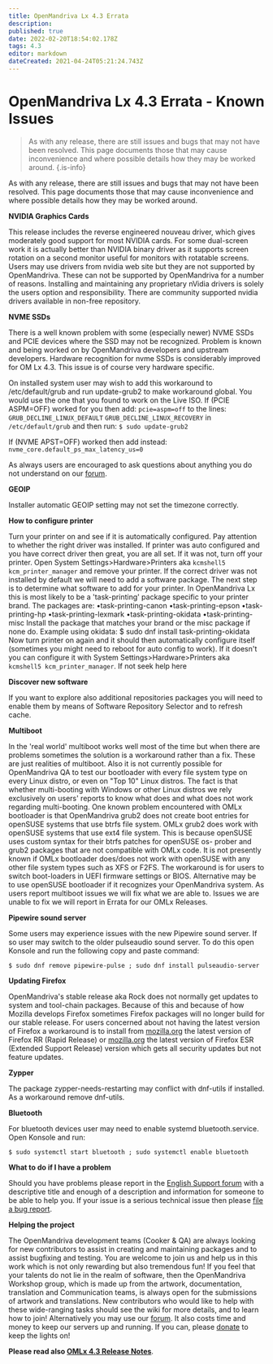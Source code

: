 ```yaml
---
title: OpenMandriva Lx 4.3 Errata
description: 
published: true
date: 2022-02-20T18:54:02.178Z
tags: 4.3
editor: markdown
dateCreated: 2021-04-24T05:21:24.743Z
---
```


# OpenMandriva Lx 4.3 Errata - Known Issues

> As with any release, there are still issues and bugs that may not have been resolved. This page documents those that may cause inconvenience and where possible details how they may be worked around.
{.is-info}

As with any release, there are still issues and bugs that may not have been resolved.
This page documents those that may cause inconvenience and where possible details
how they may be worked around.

**NVIDIA Graphics Cards**

This release includes the reverse engineered nouveau driver, which gives moderately good
support for most NVIDIA cards. For some dual-screen work it is actually better than
NVIDIA binary driver as it supports screen rotation on a second monitor useful for
monitors with rotatable screens.
Users may use drivers from nvidia web site but they are not supported by OpenMandriva.
These can not be supported by OpenMandriva for a number of reasons.
Installing and maintaining any proprietary nVidia drivers is solely the users option and
responsibility. 
There are community supported nvidia drivers available in non-free repository.

**NVME SSDs**

There is a well known problem with some (especially newer) NVME SSDs and PCIE devices
where the SSD may not be recognized.
Problem is known and being worked on by OpenMandriva developers and upstream
developers.
Hardware recognition for nvme SSDs is considerably improved for OM Lx 4.3.
This issue is of course very hardware specific.

On installed system user may wish to add this workaround to /etc/default/grub and
run update-grub2 to make workaround global. You would use the one that you found to
work on the Live ISO.
If (PCIE ASPM=OFF) worked for you then add:
`pcie=aspm=off`
to the lines:
`GRUB_DECLINE_LINUX_DEFAULT`
`GRUB_DECLINE_LINUX_RECOVERY`
in
`/etc/default/grub`
and then run:
`$ sudo update-grub2`

If (NVME APST=OFF) worked then add instead:
`nvme_core.default_ps_max_latency_us=0`

As always users are encouraged to ask questions about anything you do not understand
on our [forum](https://forum.openmandriva.org/).

**GEOIP**

Installer automatic GEOIP setting may not set the timezone correctly.

**How to configure printer**

Turn your printer on and see if it is automatically configured. Pay attention to whether the
right driver was installed. If printer was auto configured and you have correct driver then
great, you are all set.
If it was not, turn off your printer. Open System Settings>Hardware>Printers aka `kcmshell5 kcm_printer_manager`
and remove your printer.
If the correct driver was not installed by default we will need to add a software package.
The next step is to determine what software to add for your printer.
In OpenMandriva Lx this is most likely to be a 'task-printing' package specific to your
printer brand. The packages are:
•task-printing-canon
•task-printing-epson
•task-printing-hp
•task-printing-lexmark
•task-printing-okidata
•task-printing-misc
Install the package that matches your brand or the misc package if none do. Example
using okidata:
$ sudo dnf install task-printing-okidata
Now turn printer on again and it should then automatically configure itself (sometimes you
might need to reboot for auto config to work). If it doesn't you can configure it with System Settings>Hardware>Printers aka `kcmshell5 kcm_printer_manager`.
If not seek help here

**Discover new software**

If you want to explore also additional repositories packages you will need to enable them
by means of Software Repository Selector and to refresh cache.

**Multiboot**

In the 'real world' multiboot works well most of the time but when there are problems
sometimes the solution is a workaround rather than a fix. These are just realities of
multiboot.
Also it is not currently possible for OpenMandriva QA to test our bootloader with every file
system type on every Linux distro, or even on "Top 10" Linux distros. The fact is that
whether multi-booting with Windows or other Linux distros we rely exclusively on users'
reports to know what does and what does not work regarding multi-booting.
One known problem encountered with OMLx bootloader is that OpenMandriva grub2 does
not create boot entries for openSUSE systems that use btrfs file system. OMLx grub2 does
work with openSUSE systems that use ext4 file system.
This is because openSUSE uses custom syntax for their btrfs patches for openSUSE os-
prober and grub2 packages that are not compatible with OMLx code. It is not presently
known if OMLx bootloader does/does not work with openSUSE with any other file system
types such as XFS or F2FS.
The workaround is for users to switch boot-loaders in UEFI firmware settings or BIOS.
Alternative may be to use openSUSE bootloader if it recognizes your OpenMandriva
system.
As users report multiboot issues we will fix what we are able to. Issues we are unable to fix
we will report in Errata for our OMLx Releases.

**Pipewire sound server**

Some users may experience issues with the new Pipewire sound server. If so user may switch to the older pulseaudio sound server. To do this open Konsole and run the following copy and paste command:

`$ sudo dnf remove pipewire-pulse ; sudo dnf install pulseaudio-server`

**Updating Firefox**

OpenMandriva's stable release aka Rock does not normally get updates to system and tool-chain packages. Because of this and because of how Mozilla develops Firefox sometimes Firefox packages will no longer build for our stable release. For users concerned about not having the latest version of Firefox a workaround is to install from [mozilla.org](https://www.mozilla.org/) the latest version of Firefox RR (Rapid Release) or [mozilla.org](https://support.mozilla.org/en-US/kb/switch-to-firefox-extended-support-release-esr) the latest version of Firefox ESR (Extended Support Release) version which gets all security updates but not feature updates.

**Zypper**

The package zypper-needs-restarting may conflict with dnf-utils if installed.
As a workaround remove dnf-utils.

**Bluetooth**

For bluetooth devices user may need to enable systemd bluetooth.service. Open Konsole
and run:

`$ sudo systemctl start bluetooth ; sudo systemctl enable bluetooth`

**What to do if I have a problem**

Should you have problems please report in the [English Support forum](https://forum.openmandriva.org/c/en/support) with a descriptive title and enough of a description and information for someone to be able to help you. If your issue is a serious technical issue then please [file a bug report](https://github.com/OpenMandrivaAssociation/distribution/issues).

**Helping the project**

The OpenMandriva development teams (Cooker & QA) are always looking for new
contributors to assist in creating and maintaining packages and to assist bugfixing and
testing. You are welcome to join us and help us in this work which is not only rewarding but
also tremendous fun!
If you feel that your talents do not lie in the realm of software, then the OpenMandriva
Workshop group, which is made up from the artwork, documentation, translation and
Communication teams, is always open for the submissions of artwork and translations.
New contributors who would like to help with these wide-ranging tasks should see the wiki
for more details, and to learn how to join! Alternatively you may use our [forum](https://forum.openmandriva.org).
It also costs time and money to keep our servers up and running. If you can, please [donate](https://www.openmandriva.org/en/Donate)
to keep the lights on!


**Please read also [OMLx 4.3 Release Notes](https://wiki.openmandriva.org/en/distribution/releases/omlx43/notes)**.